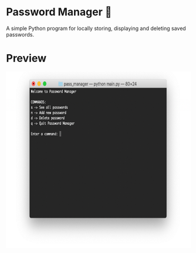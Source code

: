 # Password Manager 🔐
A simple Python program for locally storing, displaying and deleting saved passwords. 

# Preview
<img src="cover1.png" height="480">
